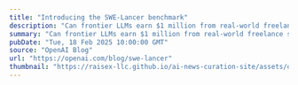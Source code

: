 ```yaml
---
title: "Introducing the SWE-Lancer benchmark"
description: "Can frontier LLMs earn $1 million from real-world freelance software engineering?"
summary: "Can frontier LLMs earn $1 million from real-world freelance software engineering?"
pubDate: "Tue, 18 Feb 2025 10:00:00 GMT"
source: "OpenAI Blog"
url: "https://openai.com/blog/swe-lancer"
thumbnail: "https://raisex-llc.github.io/ai-news-curation-site/assets/openai_logo.png"
---
```


